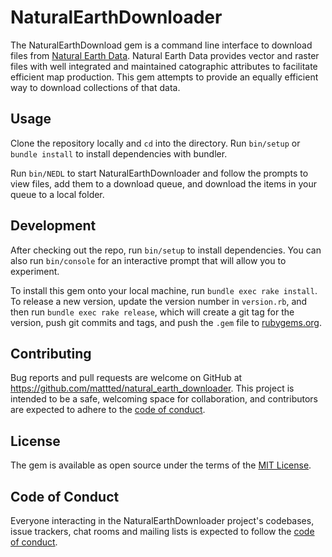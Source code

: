 # NaturalEarthDownloader

The NaturalEarthDownload gem is a command line interface to download files from [Natural Earth Data](https://www.naturalearthdata.com). Natural Earth Data provides vector and raster files with well integrated and maintained catographic attributes to facilitate efficient map production. This gem attempts to provide an equally efficient way to download collections of that data.

## Usage

Clone the repository locally and `cd` into the directory. Run `bin/setup` or `bundle install` to install dependencies with bundler.

Run `bin/NEDL` to start NaturalEarthDownloader and follow the prompts to view files, add them to a download queue, and download the items in your queue to a local folder.  

## Development

After checking out the repo, run `bin/setup` to install dependencies. You can also run `bin/console` for an interactive prompt that will allow you to experiment.

To install this gem onto your local machine, run `bundle exec rake install`. To release a new version, update the version number in `version.rb`, and then run `bundle exec rake release`, which will create a git tag for the version, push git commits and tags, and push the `.gem` file to [rubygems.org](https://rubygems.org).

## Contributing

Bug reports and pull requests are welcome on GitHub at https://github.com/mattted/natural_earth_downloader. This project is intended to be a safe, welcoming space for collaboration, and contributors are expected to adhere to the [code of conduct](https://github.com/mattted/natural_earth_downloader/blob/master/CODE_OF_CONDUCT.md).


## License

The gem is available as open source under the terms of the [MIT License](https://opensource.org/licenses/MIT).

## Code of Conduct

Everyone interacting in the NaturalEarthDownloader project's codebases, issue trackers, chat rooms and mailing lists is expected to follow the [code of conduct](https://github.com/[USERNAME]/natural_earth_downloader/blob/master/CODE_OF_CONDUCT.md).
